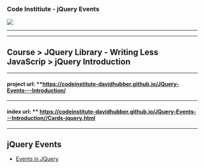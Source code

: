 ### Code Institiute - jQuery Events


<img src="https://codeinstitute.s3.amazonaws.com/fullstack/ci_logo_small.png" style="margin: 0; max-height: 15%; max-width: 15%;">

***

***
## Course > JQuery Library - Writing Less JavaScrip > jQuery Introduction

***
#### project url: **https://codeinstitute-davidhubber.github.io/JQuery-Events---Introduction/
***
#### index url: ** https://codeinstitute-davidhubber.github.io/JQuery-Events---Introduction//Cards-jquery.html
***

## jQuery Events

- [Events in JQuery][]

[Events in JQuery]: https://youtu.be/tHSL21geuoQ